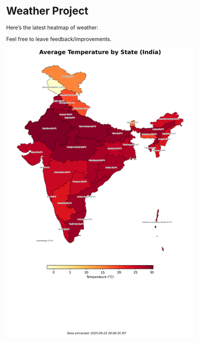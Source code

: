 # Weather Project

Here’s the latest heatmap of weather:

Feel free to leave feedback/improvements.

![India Heatmap](docs/assets/india_heatmap.png?v=D15D8D)
